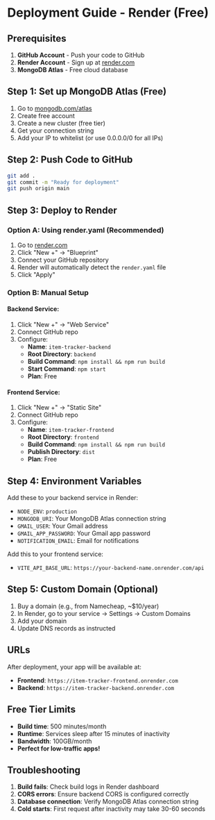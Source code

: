 # Deployment Guide - Render (Free)

## Prerequisites

1. **GitHub Account** - Push your code to GitHub
2. **Render Account** - Sign up at [render.com](https://render.com)
3. **MongoDB Atlas** - Free cloud database

## Step 1: Set up MongoDB Atlas (Free)

1. Go to [mongodb.com/atlas](https://mongodb.com/atlas)
2. Create free account
3. Create a new cluster (free tier)
4. Get your connection string
5. Add your IP to whitelist (or use 0.0.0.0/0 for all IPs)

## Step 2: Push Code to GitHub

```bash
git add .
git commit -m "Ready for deployment"
git push origin main
```

## Step 3: Deploy to Render

### Option A: Using render.yaml (Recommended)

1. Go to [render.com](https://render.com)
2. Click "New +" → "Blueprint"
3. Connect your GitHub repository
4. Render will automatically detect the `render.yaml` file
5. Click "Apply"

### Option B: Manual Setup

#### Backend Service:
1. Click "New +" → "Web Service"
2. Connect GitHub repo
3. Configure:
   - **Name**: `item-tracker-backend`
   - **Root Directory**: `backend`
   - **Build Command**: `npm install && npm run build`
   - **Start Command**: `npm start`
   - **Plan**: Free

#### Frontend Service:
1. Click "New +" → "Static Site"
2. Connect GitHub repo
3. Configure:
   - **Name**: `item-tracker-frontend`
   - **Root Directory**: `frontend`
   - **Build Command**: `npm install && npm run build`
   - **Publish Directory**: `dist`
   - **Plan**: Free

## Step 4: Environment Variables

Add these to your backend service in Render:

- `NODE_ENV`: `production`
- `MONGODB_URI`: Your MongoDB Atlas connection string
- `GMAIL_USER`: Your Gmail address
- `GMAIL_APP_PASSWORD`: Your Gmail app password
- `NOTIFICATION_EMAIL`: Email for notifications

Add this to your frontend service:
- `VITE_API_BASE_URL`: `https://your-backend-name.onrender.com/api`

## Step 5: Custom Domain (Optional)

1. Buy a domain (e.g., from Namecheap, ~$10/year)
2. In Render, go to your service → Settings → Custom Domains
3. Add your domain
4. Update DNS records as instructed

## URLs

After deployment, your app will be available at:
- **Frontend**: `https://item-tracker-frontend.onrender.com`
- **Backend**: `https://item-tracker-backend.onrender.com`

## Free Tier Limits

- **Build time**: 500 minutes/month
- **Runtime**: Services sleep after 15 minutes of inactivity
- **Bandwidth**: 100GB/month
- **Perfect for low-traffic apps!**

## Troubleshooting

1. **Build fails**: Check build logs in Render dashboard
2. **CORS errors**: Ensure backend CORS is configured correctly
3. **Database connection**: Verify MongoDB Atlas connection string
4. **Cold starts**: First request after inactivity may take 30-60 seconds 